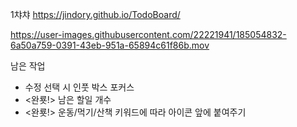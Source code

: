 1챠챠 
https://jindory.github.io/TodoBoard/


https://user-images.githubusercontent.com/22221941/185054832-6a50a759-0391-43eb-951a-65894c61f86b.mov



남은 작업 <br>
- 수정 선택 시 인풋 박스 포커스
- <완룟!> 남은 할일 개수 
- <완룟!> 운동/먹기/산책 키워드에 따라 아이콘 앞에 붙여주기
